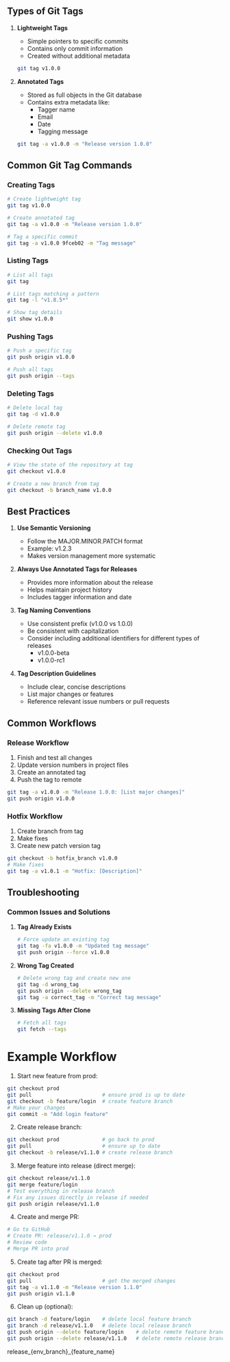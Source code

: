 ## Types of Git Tags

1. **Lightweight Tags**
   - Simple pointers to specific commits
   - Contains only commit information
   - Created without additional metadata
   ```bash
   git tag v1.0.0
   ```

2. **Annotated Tags**
   - Stored as full objects in the Git database
   - Contains extra metadata like:
     - Tagger name
     - Email
     - Date
     - Tagging message
   ```bash
   git tag -a v1.0.0 -m "Release version 1.0.0"
   ```

## Common Git Tag Commands

### Creating Tags

```bash
# Create lightweight tag
git tag v1.0.0

# Create annotated tag
git tag -a v1.0.0 -m "Release version 1.0.0"

# Tag a specific commit
git tag -a v1.0.0 9fceb02 -m "Tag message"
```

### Listing Tags

```bash
# List all tags
git tag

# List tags matching a pattern
git tag -l "v1.8.5*"

# Show tag details
git show v1.0.0
```

### Pushing Tags

```bash
# Push a specific tag
git push origin v1.0.0

# Push all tags
git push origin --tags
```

### Deleting Tags

```bash
# Delete local tag
git tag -d v1.0.0

# Delete remote tag
git push origin --delete v1.0.0
```

### Checking Out Tags

```bash
# View the state of the repository at tag
git checkout v1.0.0

# Create a new branch from tag
git checkout -b branch_name v1.0.0
```

## Best Practices

1. **Use Semantic Versioning**
   - Follow the MAJOR.MINOR.PATCH format
   - Example: v1.2.3
   - Makes version management more systematic

2. **Always Use Annotated Tags for Releases**
   - Provides more information about the release
   - Helps maintain project history
   - Includes tagger information and date

3. **Tag Naming Conventions**
   - Use consistent prefix (v1.0.0 vs 1.0.0)
   - Be consistent with capitalization
   - Consider including additional identifiers for different types of releases
     - v1.0.0-beta
     - v1.0.0-rc1

4. **Tag Description Guidelines**
   - Include clear, concise descriptions
   - List major changes or features
   - Reference relevant issue numbers or pull requests

## Common Workflows

### Release Workflow
1. Finish and test all changes
2. Update version numbers in project files
3. Create an annotated tag
4. Push the tag to remote
```bash
git tag -a v1.0.0 -m "Release 1.0.0: [List major changes]"
git push origin v1.0.0
```

### Hotfix Workflow
1. Create branch from tag
2. Make fixes
3. Create new patch version tag
```bash
git checkout -b hotfix_branch v1.0.0
# Make fixes
git tag -a v1.0.1 -m "Hotfix: [Description]"
```

## Troubleshooting

### Common Issues and Solutions

1. **Tag Already Exists**
   ```bash
   # Force update an existing tag
   git tag -fa v1.0.0 -m "Updated tag message"
   git push origin --force v1.0.0
   ```

2. **Wrong Tag Created**
   ```bash
   # Delete wrong tag and create new one
   git tag -d wrong_tag
   git push origin --delete wrong_tag
   git tag -a correct_tag -m "Correct tag message"
   ```

3. **Missing Tags After Clone**
   ```bash
   # Fetch all tags
   git fetch --tags
   ```

# Example Workflow

1. Start new feature from prod:
```bash
git checkout prod
git pull                       # ensure prod is up to date
git checkout -b feature/login  # create feature branch
# Make your changes
git commit -m "Add login feature"
```

2. Create release branch:
```bash
git checkout prod              # go back to prod
git pull                       # ensure up to date
git checkout -b release/v1.1.0 # create release branch
```

3. Merge feature into release (direct merge):
```bash
git checkout release/v1.1.0
git merge feature/login
# Test everything in release branch
# Fix any issues directly in release if needed
git push origin release/v1.1.0
```

4. Create and merge PR:
```bash
# Go to GitHub
# Create PR: release/v1.1.0 → prod
# Review code
# Merge PR into prod
```

5. Create tag after PR is merged:
```bash
git checkout prod
git pull                       # get the merged changes
git tag -a v1.1.0 -m "Release version 1.1.0"
git push origin v1.1.0
```

6. Clean up (optional):
```bash
git branch -d feature/login    # delete local feature branch
git branch -d release/v1.1.0   # delete local release branch
git push origin --delete feature/login    # delete remote feature branch
git push origin --delete release/v1.1.0   # delete remote release branch
```

release_{env_branch}_{feature_name}